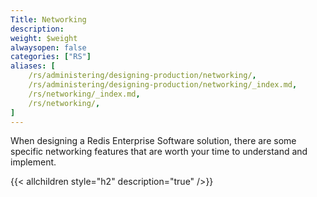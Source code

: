 ```yaml
---
Title: Networking
description:
weight: $weight
alwaysopen: false
categories: ["RS"]
aliases: [
    /rs/administering/designing-production/networking/,
    /rs/administering/designing-production/networking/_index.md,
    /rs/networking/_index.md,
    /rs/networking/,
]
---
```

When designing a Redis Enterprise Software solution, there are some
specific networking features that are worth your time to understand and
implement.

{{< allchildren style="h2" description="true" />}}
